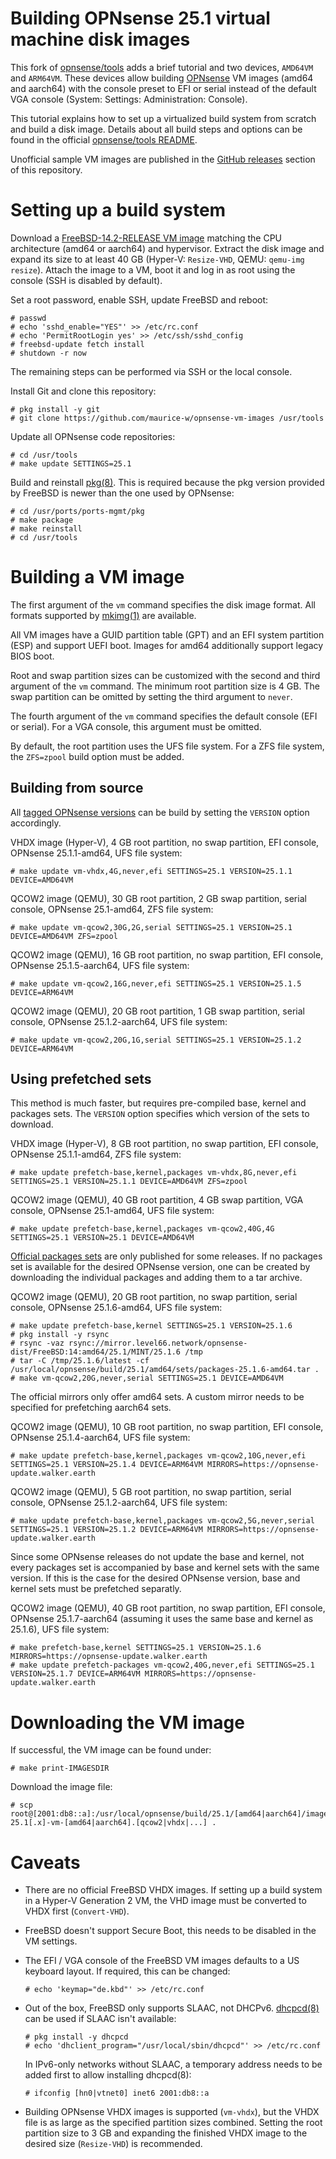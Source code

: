 Building OPNsense 25.1 virtual machine disk images
==================================================

This fork of [opnsense/tools](https://github.com/opnsense/tools) adds a brief tutorial and two devices, `AMD64VM` and `ARM64VM`.
These devices allow building [OPNsense](https://opnsense.org/) VM images (amd64 and aarch64) with the console preset to EFI or serial instead of the default VGA console (System: Settings: Administration: Console).

This tutorial explains how to set up a virtualized build system from scratch and build a disk image.
Details about all build steps and options can be found in the official [opnsense/tools README](https://github.com/opnsense/tools/blob/master/README.md).

Unofficial sample VM images are published in the [GitHub releases](https://github.com/maurice-w/opnsense-vm-images/releases) section of this repository.

Setting up a build system
=========================

Download a [FreeBSD-14.2-RELEASE VM image](https://download.freebsd.org/releases/VM-IMAGES/14.2-RELEASE/) matching the CPU architecture (amd64 or aarch64) and hypervisor.
Extract the disk image and expand its size to at least 40 GB (Hyper-V: `Resize-VHD`, QEMU: `qemu-img resize`).
Attach the image to a VM, boot it and log in as root using the console (SSH is disabled by default).

Set a root password, enable SSH, update FreeBSD and reboot:

    # passwd
    # echo 'sshd_enable="YES"' >> /etc/rc.conf
    # echo 'PermitRootLogin yes' >> /etc/ssh/sshd_config
    # freebsd-update fetch install
    # shutdown -r now

The remaining steps can be performed via SSH or the local console.

Install Git and clone this repository:

    # pkg install -y git
    # git clone https://github.com/maurice-w/opnsense-vm-images /usr/tools

Update all OPNsense code repositories:
    
    # cd /usr/tools
    # make update SETTINGS=25.1

Build and reinstall [pkg(8)](https://man.freebsd.org/cgi/man.cgi?query=pkg&sektion=8). This is required because the pkg version provided by FreeBSD is newer than the one used by OPNsense:

    # cd /usr/ports/ports-mgmt/pkg
    # make package
    # make reinstall
    # cd /usr/tools

Building a VM image
===================

The first argument of the `vm` command specifies the disk image format. All formats supported by [mkimg(1)](https://man.freebsd.org/cgi/man.cgi?query=mkimg) are available.

All VM images have a GUID partition table (GPT) and an EFI system partition (ESP) and support UEFI boot. Images for amd64 additionally support legacy BIOS boot.

Root and swap partition sizes can be customized with the second and third argument of the `vm` command.
The minimum root partition size is 4 GB. The swap partition can be omitted by setting the third argument to `never`.

The fourth argument of the `vm` command specifies the default console (EFI or serial). For a VGA console, this argument must be omitted.

By default, the root partition uses the UFS file system. For a ZFS file system, the `ZFS=zpool` build option must be added.

Building from source
--------------------

All [tagged OPNsense versions](https://github.com/opnsense/core/tags) can be build by setting the `VERSION` option accordingly.

VHDX image (Hyper-V), 4 GB root partition, no swap partition, EFI console, OPNsense 25.1.1-amd64, UFS file system:

    # make update vm-vhdx,4G,never,efi SETTINGS=25.1 VERSION=25.1.1 DEVICE=AMD64VM

QCOW2 image (QEMU), 30 GB root partition, 2 GB swap partition, serial console, OPNsense 25.1-amd64, ZFS file system:

    # make update vm-qcow2,30G,2G,serial SETTINGS=25.1 VERSION=25.1 DEVICE=AMD64VM ZFS=zpool

QCOW2 image (QEMU), 16 GB root partition, no swap partition, EFI console, OPNsense 25.1.5-aarch64, UFS file system:

    # make update vm-qcow2,16G,never,efi SETTINGS=25.1 VERSION=25.1.5 DEVICE=ARM64VM

QCOW2 image (QEMU), 20 GB root partition, 1 GB swap partition, serial console, OPNsense 25.1.2-aarch64, UFS file system:

    # make update vm-qcow2,20G,1G,serial SETTINGS=25.1 VERSION=25.1.2 DEVICE=ARM64VM

Using prefetched sets
---------------------

This method is much faster, but requires pre-compiled base, kernel and packages sets. The `VERSION` option specifies which version of the sets to download.

VHDX image (Hyper-V), 8 GB root partition, no swap partition, EFI console, OPNsense 25.1.1-amd64, ZFS file system:

    # make update prefetch-base,kernel,packages vm-vhdx,8G,never,efi SETTINGS=25.1 VERSION=25.1.1 DEVICE=AMD64VM ZFS=zpool

QCOW2 image (QEMU), 40 GB root partition, 4 GB swap partition, VGA console, OPNsense 25.1-amd64, UFS file system:

    # make update prefetch-base,kernel,packages vm-qcow2,40G,4G SETTINGS=25.1 VERSION=25.1 DEVICE=AMD64VM

[Official packages sets](https://pkg.opnsense.org/FreeBSD:14:amd64/25.1/sets/) are only published for some releases. If no packages set is available for the desired
OPNsense version, one can be created by downloading the individual packages and adding them to a tar archive.

QCOW2 image (QEMU), 20 GB root partition, no swap partition, serial console, OPNsense 25.1.6-amd64, UFS file system:

    # make update prefetch-base,kernel SETTINGS=25.1 VERSION=25.1.6
    # pkg install -y rsync
    # rsync -vaz rsync://mirror.level66.network/opnsense-dist/FreeBSD:14:amd64/25.1/MINT/25.1.6 /tmp
    # tar -C /tmp/25.1.6/latest -cf /usr/local/opnsense/build/25.1/amd64/sets/packages-25.1.6-amd64.tar .
    # make vm-qcow2,20G,never,serial SETTINGS=25.1 DEVICE=AMD64VM

The official mirrors only offer amd64 sets. A custom mirror needs to be specified for prefetching aarch64 sets.

QCOW2 image (QEMU), 10 GB root partition, no swap partition, EFI console, OPNsense 25.1.4-aarch64, UFS file system:

    # make update prefetch-base,kernel,packages vm-qcow2,10G,never,efi SETTINGS=25.1 VERSION=25.1.4 DEVICE=ARM64VM MIRRORS=https://opnsense-update.walker.earth

QCOW2 image (QEMU), 5 GB root partition, no swap partition, serial console, OPNsense 25.1.2-aarch64, UFS file system:

    # make update prefetch-base,kernel,packages vm-qcow2,5G,never,serial SETTINGS=25.1 VERSION=25.1.2 DEVICE=ARM64VM MIRRORS=https://opnsense-update.walker.earth

Since some OPNsense releases do not update the base and kernel, not every packages set is accompanied by base and kernel sets with the same version.
If this is the case for the desired OPNsense version, base and kernel sets must be prefetched separatly.

QCOW2 image (QEMU), 40 GB root partition, no swap partition, EFI console, OPNsense 25.1.7-aarch64 (assuming it uses the same base and kernel as 25.1.6), UFS file system:

    # make prefetch-base,kernel SETTINGS=25.1 VERSION=25.1.6 MIRRORS=https://opnsense-update.walker.earth
    # make update prefetch-packages vm-qcow2,40G,never,efi SETTINGS=25.1 VERSION=25.1.7 DEVICE=ARM64VM MIRRORS=https://opnsense-update.walker.earth

Downloading the VM image
========================

If successful, the VM image can be found under:

    # make print-IMAGESDIR

Download the image file:

    # scp root@[2001:db8::a]:/usr/local/opnsense/build/25.1/[amd64|aarch64]/images/OPNsense-25.1[.x]-vm-[amd64|aarch64].[qcow2|vhdx|...] .

Caveats
=======

- There are no official FreeBSD VHDX images. If setting up a build system in a Hyper-V Generation 2 VM, the VHD image must be converted to VHDX first (`Convert-VHD`).
- FreeBSD doesn't support Secure Boot, this needs to be disabled in the VM settings.
- The EFI / VGA console of the FreeBSD VM images defaults to a US keyboard layout. If required, this can be changed:

      # echo 'keymap="de.kbd"' >> /etc/rc.conf

- Out of the box, FreeBSD only supports SLAAC, not DHCPv6.
  [dhcpcd(8)](https://man.freebsd.org/cgi/man.cgi?query=dhcpcd) can be used if SLAAC isn't available:

      # pkg install -y dhcpcd
      # echo 'dhclient_program="/usr/local/sbin/dhcpcd"' >> /etc/rc.conf

  In IPv6-only networks without SLAAC, a temporary address needs to be added first to allow installing dhcpcd(8):

      # ifconfig [hn0|vtnet0] inet6 2001:db8::a

- Building OPNsense VHDX images is supported (`vm-vhdx`), but the VHDX file is as large as the specified partition sizes combined.
  Setting the root partition size to 3 GB and expanding the finished VHDX image to the desired size (`Resize-VHD`) is recommended.

